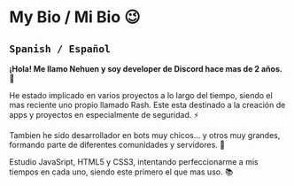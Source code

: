 # My Bio / Mi Bio 😉
## `Spanish / Español`
__¡Hola! Me llamo Nehuen y soy developer de Discord hace mas de 2 años.__ 🤖

He estado implicado en varios proyectos a lo largo del tiempo, siendo el mas reciente uno propio llamado Rash. Este esta destinado a la creación de apps y proyectos en especialmente de seguridad. ⚡

Tambien he sido desarrollador en bots muy chicos... y otros muy grandes, formando parte de diferentes comunidades y servidores. 🚀

Estudio JavaSript, HTML5 y CSS3, intentando perfeccionarme a mis tiempos en cada uno, siendo este primero el que mas uso. 📚




